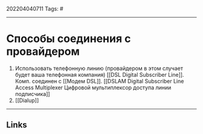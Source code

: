 202204040711
Tags: #

---

# Способы соединения с провайдером
1. Использовать телефонную линию (провайдером в этом случает будет ваша телефонная компания) [[DSL Digital Subscriber Line]]. Комп. соединен с [[Модем DSL]]. [[DSLAM Digital Subscriber Line Access Multiplexer Цифровой мультиплексор доступа линии подписчика]]
2. [[Dialup]]
---
## Links